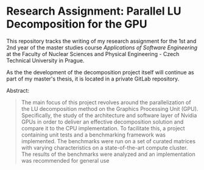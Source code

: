 # Research Assignment: Parallel LU Decomposition for the GPU
This repository tracks the writing of my research assignment for the 1st and 2nd year of the master studies course _Applications of Software Engineering_ at the Faculty of Nuclear Sciences and Physical Engineering - Czech Technical University in Prague.

As the the development of the decomposition project itself will continue as part of my master's thesis, it is located in a private GitLab repository.

Abstract:

> The main focus of this project revolves around the parallelization of the LU decomposition
method on the Graphics Processing Unit (GPU). Specifically, the study of the architecture and software
layer of Nvidia GPUs in order to deliver an effective decomposition solution and compare it to the CPU
implementation. To facilitate this, a project containing unit tests and a benchmarking framework was
implemented. The benchmarks were run on a set of curated matrices with varying characteristics on a
state-of-the-art compute cluster. The results of the benchmarks were analyzed and an implementation
was recommended for general use
